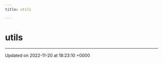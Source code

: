 ```yaml
---
title: utils

---
```


# utils








-------------------------------

Updated on 2022-11-20 at 18:23:10 +0000